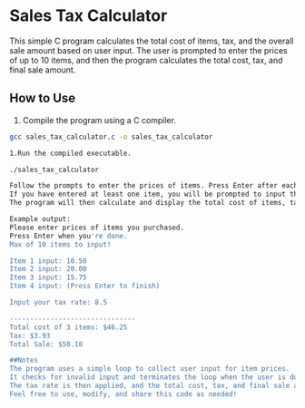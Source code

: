 # Sales Tax Calculator

This simple C program calculates the total cost of items, tax, and the overall sale amount based on user input. The user is prompted to enter the prices of up to 10 items, and then the program calculates the total cost, tax, and final sale amount.

## How to Use

1. Compile the program using a C compiler.

```bash
gcc sales_tax_calculator.c -o sales_tax_calculator

1.Run the compiled executable.

./sales_tax_calculator

Follow the prompts to enter the prices of items. Press Enter after each input.
If you have entered at least one item, you will be prompted to input the tax rate.
The program will then calculate and display the total cost of items, tax, and the final sale amount.

Example output:
Please enter prices of items you purchased.
Press Enter when you're done.
Max of 10 items to input!

Item 1 input: 10.50
Item 2 input: 20.00
Item 3 input: 15.75
Item 4 input: (Press Enter to finish)

Input your tax rate: 8.5

-------------------------------
Total cost of 3 items: $46.25
Tax: $3.93
Total Sale: $50.18

##Notes
The program uses a simple loop to collect user input for item prices.
It checks for invalid input and terminates the loop when the user is done entering items.
The tax rate is then applied, and the total cost, tax, and final sale amount are displayed.
Feel free to use, modify, and share this code as needed!
